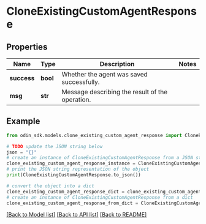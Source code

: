 # CloneExistingCustomAgentResponse


## Properties

Name | Type | Description | Notes
------------ | ------------- | ------------- | -------------
**success** | **bool** | Whether the agent was saved successfully. | 
**msg** | **str** | Message describing the result of the operation. | 

## Example

```python
from odin_sdk.models.clone_existing_custom_agent_response import CloneExistingCustomAgentResponse

# TODO update the JSON string below
json = "{}"
# create an instance of CloneExistingCustomAgentResponse from a JSON string
clone_existing_custom_agent_response_instance = CloneExistingCustomAgentResponse.from_json(json)
# print the JSON string representation of the object
print(CloneExistingCustomAgentResponse.to_json())

# convert the object into a dict
clone_existing_custom_agent_response_dict = clone_existing_custom_agent_response_instance.to_dict()
# create an instance of CloneExistingCustomAgentResponse from a dict
clone_existing_custom_agent_response_from_dict = CloneExistingCustomAgentResponse.from_dict(clone_existing_custom_agent_response_dict)
```
[[Back to Model list]](../README.md#documentation-for-models) [[Back to API list]](../README.md#documentation-for-api-endpoints) [[Back to README]](../README.md)


